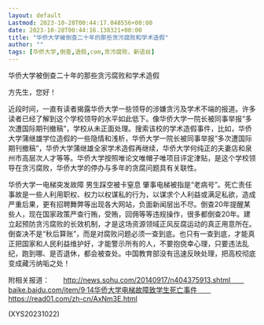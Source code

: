 ```yaml
---
layout: default
Lastmod: 2023-10-28T00:44:17.048556+00:00
date: 2023-10-28T00:44:16.138321+00:00
title: "华侨大学被倒查二十年的那些贪污腐败和学术造假"
author: ""
tags: [华侨大学,倒查,造假,com,贪污腐败，新语丝]
---
```


华侨大学被倒查二十年的那些贪污腐败和学术造假

方先生，您好！

近段时间，一直有读者揭露华侨大学一些领导的涉嫌贪污及学术不端的报道。许多读者已经了解到这个学校领导的水平如此低下。像华侨大学一院长被同事举报“多次遭国际期刊撤稿”，学校从未正面处理。搜索该校的学术造假事件，比如，华侨大学蒲继雄学位造假的一些隐情和浅析，华侨大学一院长被同事举报“多次遭国际期刊撤稿”，华侨大学蒲继雄全家学术造假再继续，华侨大学何纯正的夫妻店和泉州市高层次人才等等。华侨大学按照唯论文唯帽子唯项目评定津贴，是这个学校领导在贪污腐败，华侨大学的停办与多年的贪腐问题具有关联性。

华侨大学一电梯突发故障  男生踩空被卡窒息 肇事电梯被指是“老病号”。死亡责任事故是一些人利用职权、权力以权谋私的行为，以谋求个人利益或满足私欲，造成严重后果，更有招聘舞弊等出现各大网站，负面新闻层出不尽。倒查20年提醒某些人，现在国家政策严查行贿，受贿，回佣等等违规操作，很多都倒查20年。建立起预防贪污腐败的长效机制，才是这场资源领域正风反腐运动的真正用意所在。倒查决不是“秋后算账”，而是对腐败问题必须一查到底。也只有一查到底，才能真正把国家和人民利益维护好，才能警示所有的人，不要抱侥幸心理，只要违法乱纪，跑到哪、是否退休，都会被查处。中国教育部没有迅速反映处理，把高校彻底变成藏污纳垢之处！

附相关报道：　　http://news.sohu.com/20140917/n404375913.shtml　　baike.baidu.com/item/9·14华侨大学电梯故障致学生死亡事件　　https://read01.com/zh-cn/AxNm3E.html

(XYS20231022)

